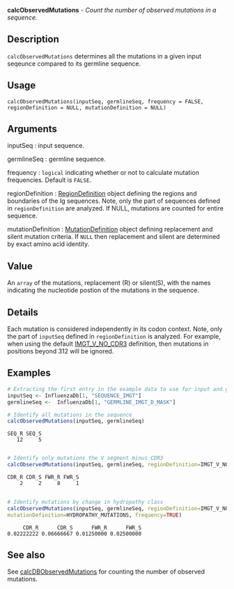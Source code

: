 





**calcObservedMutations** - *Count the number of observed mutations in a sequence.*

Description
--------------------

`calcObservedMutations` determines all the mutations in a given input seqeunce compared
to its germline sequence.


Usage
--------------------
```
calcObservedMutations(inputSeq, germlineSeq, frequency = FALSE,
regionDefinition = NULL, mutationDefinition = NULL)
```

Arguments
-------------------

inputSeq
:   input sequence.

germlineSeq
:   germline sequence.

frequency
:   `logical` indicating whether or not to calculate
mutation frequencies. Default is `FALSE`.

regionDefinition
:   [RegionDefinition](RegionDefinition-class.md) object defining the regions
and boundaries of the Ig sequences. Note, only the part of
sequences defined in `regionDefinition` are analyzed.
If NULL, mutations are counted for entire sequence.

mutationDefinition
:   [MutationDefinition](MutationDefinition-class.md) object defining replacement
and silent mutation criteria. If `NULL` then 
replacement and silent are determined by exact 
amino acid identity.



Value
-------------------

An `array` of the mutations, replacement (R) or silent(S), with the 
names indicating the nucleotide postion of the mutations in the sequence.

Details
-------------------

Each mutation is considered independently in its codon context. Note, only the part of 
`inputSeq` defined in `regionDefinition` is analyzed. For example, when using 
the default [IMGT_V_NO_CDR3](IMGT_SCHEMES.md) definition, then mutations in positions beyond 
312 will be ignored.



Examples
-------------------

```R
# Extracting the first entry in the example data to use for input and germline sequences.
inputSeq <- InfluenzaDb[1, "SEQUENCE_IMGT"]
germlineSeq <-  InfluenzaDb[1, "GERMLINE_IMGT_D_MASK"]

# Identify all mutations in the sequence
calcObservedMutations(inputSeq, germlineSeq)

```


```
SEQ_R SEQ_S 
   12     5 

```


```R

# Identify only mutations the V segment minus CDR3
calcObservedMutations(inputSeq, germlineSeq, regionDefinition=IMGT_V_NO_CDR3)

```


```
CDR_R CDR_S FWR_R FWR_S 
    2     2     8     1 

```


```R
 
# Identify mutations by change in hydropathy class
calcObservedMutations(inputSeq, germlineSeq, regionDefinition=IMGT_V_NO_CDR3,
mutationDefinition=HYDROPATHY_MUTATIONS, frequency=TRUE)
```


```
     CDR_R      CDR_S      FWR_R      FWR_S 
0.02222222 0.06666667 0.01250000 0.02500000 

```



See also
-------------------

See [calcDBObservedMutations](calcDBObservedMutations.md) for counting the number of observed mutations.



